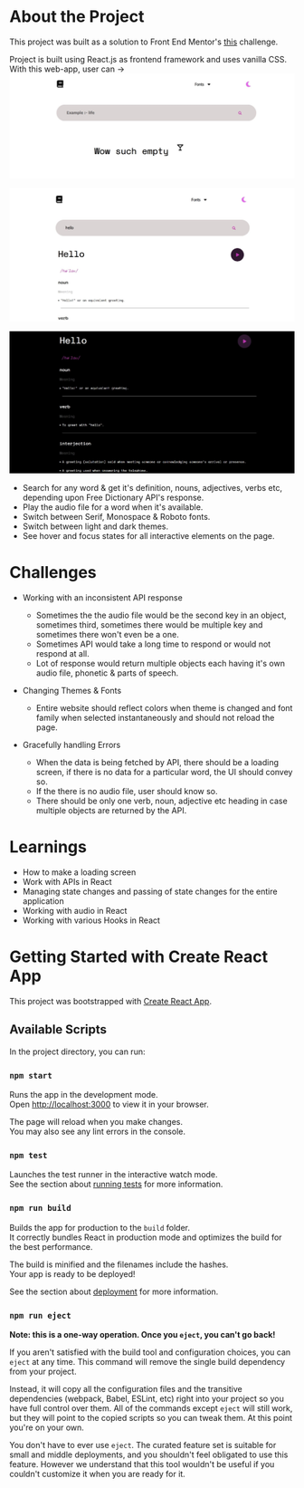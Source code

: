 # About the Project

This project was built as a solution to Front End Mentor's [this](https://www.frontendmentor.io/challenges/dictionary-web-app-h5wwnyuKFL) challenge.

Project is built using React.js as frontend framework and uses vanilla CSS. With this web-app, user can ->
![Default State](<Dictionary-App Default-State.JPG>)

![Searched State](<Dictionary-App Searched-State.JPG>)

![Dark Theme](<Dictionary-App Dark-State.JPG>)

-   Search for any word & get it's definition, nouns, adjectives, verbs etc, depending upon Free Dictionary API's response.
-   Play the audio file for a word when it's available.
-   Switch between Serif, Monospace & Roboto fonts.
-   Switch between light and dark themes.
-   See hover and focus states for all interactive elements on the page.

# Challenges

-   Working with an inconsistent API response

    -   Sometimes the the audio file would be the second key in an object, sometimes third, sometimes there would be multiple key and sometimes there won't even be a one.
    -   Sometimes API would take a long time to respond or would not respond at all.
    -   Lot of response would return multiple objects each having it's own audio file, phonetic & parts of speech.

-   Changing Themes & Fonts

    -   Entire website should reflect colors when theme is changed and font family when selected instantaneously and should not reload the page.

-   Gracefully handling Errors
    -   When the data is being fetched by API, there should be a loading screen, if there is no data for a particular word, the UI should convey so.
    -   If the there is no audio file, user should know so.
    -   There should be only one verb, noun, adjective etc heading in case multiple objects are returned by the API.

# Learnings

-   How to make a loading screen
-   Work with APIs in React
-   Managing state changes and passing of state changes for the entire application
-   Working with audio in React
-   Working with various Hooks in React

# Getting Started with Create React App

This project was bootstrapped with [Create React App](https://github.com/facebook/create-react-app).

## Available Scripts

In the project directory, you can run:

### `npm start`

Runs the app in the development mode.\
Open [http://localhost:3000](http://localhost:3000) to view it in your browser.

The page will reload when you make changes.\
You may also see any lint errors in the console.

### `npm test`

Launches the test runner in the interactive watch mode.\
See the section about [running tests](https://facebook.github.io/create-react-app/docs/running-tests) for more information.

### `npm run build`

Builds the app for production to the `build` folder.\
It correctly bundles React in production mode and optimizes the build for the best performance.

The build is minified and the filenames include the hashes.\
Your app is ready to be deployed!

See the section about [deployment](https://facebook.github.io/create-react-app/docs/deployment) for more information.

### `npm run eject`

**Note: this is a one-way operation. Once you `eject`, you can't go back!**

If you aren't satisfied with the build tool and configuration choices, you can `eject` at any time. This command will remove the single build dependency from your project.

Instead, it will copy all the configuration files and the transitive dependencies (webpack, Babel, ESLint, etc) right into your project so you have full control over them. All of the commands except `eject` will still work, but they will point to the copied scripts so you can tweak them. At this point you're on your own.

You don't have to ever use `eject`. The curated feature set is suitable for small and middle deployments, and you shouldn't feel obligated to use this feature. However we understand that this tool wouldn't be useful if you couldn't customize it when you are ready for it.
